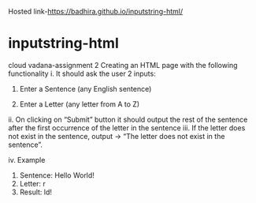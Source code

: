 Hosted link-https://badhira.github.io/inputstring-html/

# inputstring-html

cloud vadana-assignment 2
Creating an HTML page with the following functionality
i. It should ask the user 2 inputs:

1. Enter a Sentence (any English sentence)
 
2. Enter a Letter (any letter from A to Z)

ii. On clicking on “Submit” button it should output the rest of the
sentence after the first occurrence of the letter in the sentence
iii. If the letter does not exist in the sentence, output -> “The letter does
not exist in the sentence”.

iv. Example 
1. Sentence: Hello World!
2. Letter: r
3. Result: ld!

